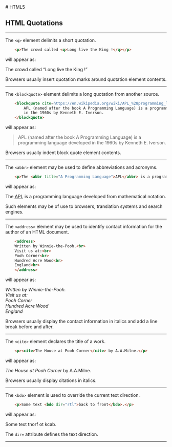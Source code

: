 <!DOCTYPE html>
<html>

<head>
    <link rel="stylesheet" href="../styles/style-sheet.css" />
</head>

<body>
# HTML5


## HTML Quotations

<hr /><!-- Quotation element -->

The `<q>` element delimits a short quotation.

```html
    <p>The crowd called <q>Long live the King !</q></p>
```

<p>will appear as:</p>
<div class=indent>
    <p>The crowd called <q>Long live the King !</q></p>
</div>

Browsers usually insert quotation marks around quotation element contents.


<hr /><!-- Block Quotation Elements -->

The `<blockquote>` element delimits a long quotation from another source.

```html
    <blockquote cite=https://en.wikipedia.org/wiki/APL_%28programming_language%29>
        APL (named after the book A Programming Language) is a programming language developed
        in the 1960s by Kenneth E. Iverson.
    </blockquote>
```

<p>will appear as:</p>
<div class=noindent>
    <blockquote cite=https://en.wikipedia.org/wiki/APL_%28programming_language%29>
    APL (named after the book A Programming Language) is a programming language developed
    in the 1960s by Kenneth E. Iverson.
    </blockquote>
</div>

Browsers usually indent block quote element contents.


<hr /><!-- Abbreviations -->

The `<abbr>` element may be used to define abbreviations and acronyms.

```html
    <p>The <abbr title="A Programming Language">APL</abbr> is a programming language developed from mathematical notation.</p>
```

<p>will appear as:</p>
<div class=indent>
    <p>The <abbr title="A Programming Language">APL</abbr> is a programming language developed from mathematical notation.</p>
</div>

Such elements may be of use to browsers, translation systems and search engines.


<hr /><!-- Contact Information -->

The `<address>` element may be used to identify contact information for the author of an HTML document.

```html
    <address>
    Written by Winnie-the-Pooh.<br>
    Visit us at:<br>
    Pooh Corner<br>
    Hundred Acre Wood<br>
    England<br>
    </address>
```

<p>will appear as:</p>
<div class=indent>
    <address>
    Written by Winnie-the-Pooh.<br>
    Visit us at:<br>
    Pooh Corner<br>
    Hundred Acre Wood<br>
    England<br>
    </address>
</div>

Browsers usually display the contact information in italics and add a line break before and after.


<hr /><!-- Citations -->

The `<cite>` element declares the title of a work.

```html
    <p><cite>The House at Pooh Corner</cite> by A.A.Milne.</p>
```

<p>will appear as:</p>
<div class=indent>
    <p><cite>The House at Pooh Corner</cite> by A.A.Milne.</p>
</div>

Browsers usually display citations in italics.


<hr /><!-- Bi-directional Override -->

The `<bdo>` element is used to override the current text direction.

```html
    <p>Some text <bdo dir="rtl">back to front</bdo>.</p>
```

<p>will appear as:</p>
<div class=indent>
    <p>Some text <bdo dir="rtl">back to front</bdo>.</p>
</div>

The `dir=` attribute defines the text direction.

<hr />

</body>
</html>
